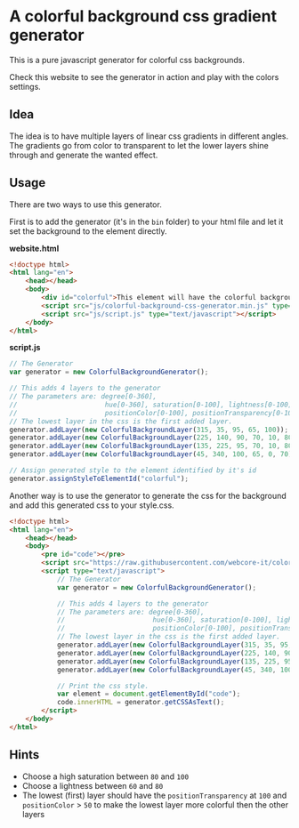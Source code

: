 A colorful background css gradient generator
============================================

This is a pure javascript generator for colorful css backgrounds.

Check this website to see the generator in action and play with the colors settings.


Idea 
----
The idea is to have multiple layers of linear css gradients in different angles. The gradients go from color to transparent to let the lower layers shine through and generate the wanted effect.


Usage
-----
There are two ways to use this generator. 

First is to add the generator (it's in the `bin` folder) to your html file and let it set the background to the element directly.

**website.html**
```html
<!doctype html>
<html lang="en">
    <head></head>
    <body>
        <div id="colorful">This element will have the colorful background.</div>
        <script src="js/colorful-background-css-generator.min.js" type="text/javascript"></script>
        <script src="js/script.js" type="text/javascript"></script>
    </body>
</html> 
```
**script.js**
```js
// The Generator
var generator = new ColorfulBackgroundGenerator();

// This adds 4 layers to the generator
// The parameters are: degree[0-360], 
//                      hue[0-360], saturation[0-100], lightness[0-100], 
//                      positionColor[0-100], positionTransparency[0-100]
// The lowest layer in the css is the first added layer.
generator.addLayer(new ColorfulBackgroundLayer(315, 35, 95, 65, 100));
generator.addLayer(new ColorfulBackgroundLayer(225, 140, 90, 70, 10, 80));
generator.addLayer(new ColorfulBackgroundLayer(135, 225, 95, 70, 10, 80));
generator.addLayer(new ColorfulBackgroundLayer(45, 340, 100, 65, 0, 70));

// Assign generated style to the element identified by it's id
generator.assignStyleToElementId("colorful");
```

Another way is to use the generator to generate the css for the background and add this generated css to your style.css. 

```html
<!doctype html>
<html lang="en">
    <head></head>
    <body>
        <pre id="code"></pre>
        <script src="https://raw.githubusercontent.com/webcore-it/colorful-background-css-generator/master/bin/colorful-background-css-generator.min.js" type="text/javascript"></script>
        <script type="text/javascript">
            // The Generator
            var generator = new ColorfulBackgroundGenerator();

            // This adds 4 layers to the generator
            // The parameters are: degree[0-360], 
            //                      hue[0-360], saturation[0-100], lightness[0-100], 
            //                      positionColor[0-100], positionTransparency[0-100]
            // The lowest layer in the css is the first added layer.
            generator.addLayer(new ColorfulBackgroundLayer(315, 35, 95, 65, 100));
            generator.addLayer(new ColorfulBackgroundLayer(225, 140, 90, 70, 10, 80));
            generator.addLayer(new ColorfulBackgroundLayer(135, 225, 95, 70, 10, 80));
            generator.addLayer(new ColorfulBackgroundLayer(45, 340, 100, 65, 0, 70));

            // Print the css style.
            var element = document.getElementById("code");
            code.innerHTML = generator.getCSSAsText();
        </script>
    </body>
</html>
```


Hints
-----
* Choose a high saturation between `80` and `100` 
* Choose a lightness between `60` and `80`
* The lowest (first) layer should have the `positionTransparency` at `100` and `positionColor` > `50` to make the lowest layer more colorful then the other layers
